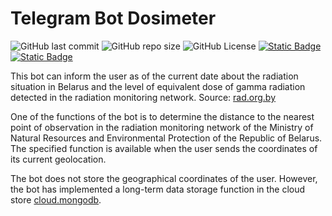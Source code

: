 # Telegram Bot Dosimeter

![GitHub last commit](https://img.shields.io/github/last-commit/vitalikskopets/telegram-bot-dosimeter)
![GitHub repo size](https://img.shields.io/github/repo-size/vitalikskopets/telegram-bot-dosimeter?style=flat)
![GitHub License](https://img.shields.io/github/license/vitalikskopets/telegram-bot-dosimeter?style=flat)
[![Static Badge](https://img.shields.io/badge/Telegram-Bot_Dosimeter-blue?style=social&logo=telegram)](https://t.me/DosimeterBot)
[![Static Badge](https://img.shields.io/badge/Buy_me_a_coffee-8A2BE2?style=plastic&logo=buymeacoffee)](https://buymeacoffee.com/vitalyskopets)


This bot can inform the user as of the current date about the radiation situation in Belarus and the level of equivalent dose of gamma radiation detected in the radiation monitoring network. Source: [rad.org.by](https://rad.org.by/monitoring/radiation)

One of the functions of the bot is to determine the distance to the nearest point of observation in the radiation monitoring network of the Ministry of Natural Resources and Environmental Protection of the Republic of Belarus. The specified function is available when the user sends the coordinates of its current geolocation.

The bot does not store the geographical coordinates of the user. However, the bot has implemented a long-term data storage function in the cloud store  [cloud.mongodb](https://cloud.mongodb.com/).
